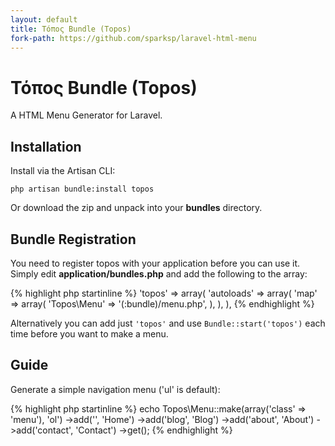 ```yaml
---
layout: default
title: Τόπος Bundle (Topos)
fork-path: https://github.com/sparksp/laravel-html-menu
---
```


# Τόπος Bundle (Topos)

A HTML Menu Generator for Laravel.

## Installation

Install via the Artisan CLI:

    php artisan bundle:install topos

Or download the zip and unpack into your **bundles** directory.

## Bundle Registration

You need to register topos with your application before you can use it.  Simply edit **application/bundles.php** and add the following to the array:

{% highlight php startinline %}
'topos' => array(
    'autoloads' => array(
        'map' => array(
            'Topos\\Menu' => '(:bundle)/menu.php',
        ),
    ),
),
{% endhighlight %}

Alternatively you can add just `'topos'` and use `Bundle::start('topos')` each time before you want to make a menu.

## Guide

Generate a simple navigation menu ('ul' is default):

{% highlight php startinline %}
echo Topos\Menu::make(array('class' => 'menu'), 'ol')
    ->add('', 'Home')
    ->add('blog', 'Blog')
    ->add('about', 'About')
    ->add('contact', 'Contact')
    ->get();
{% endhighlight %}